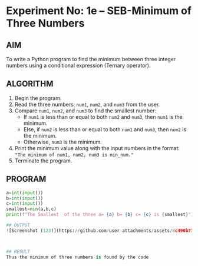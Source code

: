 # Experiment No: 1e – SEB-Minimum of Three Numbers

## AIM  
To write a Python program to find the minimum between three integer numbers using a conditional expression (Ternary operator).

## ALGORITHM  
1. Begin the program.  
2. Read the three numbers: `num1`, `num2`, and `num3` from the user.  
3. Compare `num1`, `num2`, and `num3` to find the smallest number:  
   - If `num1` is less than or equal to both `num2` and `num3`, then `num1` is the minimum.  
   - Else, if `num2` is less than or equal to both `num1` and `num3`, then `num2` is the minimum.  
   - Otherwise, `num3` is the minimum.  
4. Print the minimum value along with the input numbers in the format:  
   `"The minimum of num1, num2, num3 is min_num."`  
5. Terminate the program.

## PROGRAM
```python
a=int(input())
b=int(input())
c=int(input())
smallest=min(a,b,c)
print(f"The Smallest  of the three a= {a} b= {b} c= {c} is {smallest}")

## OUTPUT
![Screenshot (123)](https://github.com/user-attachments/assets/8c490b77-0440-4131-ba46-7c24bb51cdbf)



## RESULT
Thus the minimum of three numbers is found by the code
